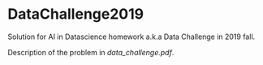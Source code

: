 # DataChallenge2019
Solution for AI in Datascience homework a.k.a Data Challenge in 2019 fall.

Description of the problem in *data_challenge.pdf*.
